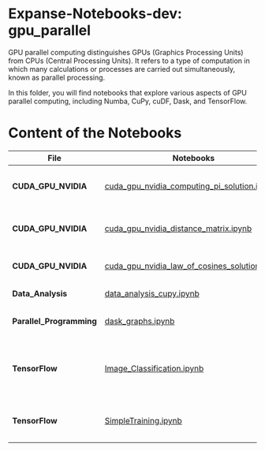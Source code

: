 # Expanse-Notebooks-dev: gpu_parallel

GPU parallel computing distinguishes GPUs (Graphics Processing Units) from CPUs (Central Processing Units). It refers to a type of computation in which many calculations or processes are carried out simultaneously, known as parallel processing.

In this folder, you will find notebooks that explore various aspects of GPU parallel computing, including Numba, CuPy, cuDF, Dask, and TensorFlow.

# Content of the Notebooks


| File                | Notebooks                                                                  | Description                                    |
|---------------------|---------------------------------------------------------------------------|------------------------------------------------|
| **CUDA_GPU_NVIDIA**    | [cuda_gpu_nvidia_computing_pi_solution.ipynb](CUDA_GPU_NVIDIA/cuda_gpu_nvidia_computing_pi_solution.ipynb)                           | Compute Pi using CUDA on NVIDIA GPUs          |
|    **CUDA_GPU_NVIDIA**     | [cuda_gpu_nvidia_distance_matrix.ipynb](CUDA_GPU_NVIDIA/cuda_gpu_nvidia_distance_matrix.ipynb)                                  | Calculate distance matrices with CUDA          |
|  **CUDA_GPU_NVIDIA**      | [cuda_gpu_nvidia_law_of_cosines_solution.ipynb](CUDA_GPU_NVIDIA/cuda_gpu_nvidia_law_of_cosines_solution.ipynb)                         | Solve the law of cosines using CUDA            |
| **Data_Analysis**      | [data_analysis_cupy.ipynb](Data_Analysis/data_analysis_cupy.ipynb)                                               | Data analysis using CuPy                       |
| **Parallel_Programming** | [dask_graphs.ipynb](Parallel_Programming/dask_graphs.ipynb)                                                     | Parallel programming with Dask                 |
| **TensorFlow**          | [Image_Classification.ipynb](TensorFlow/Image_Classification.ipynb)                                             | Build an image classification model using TensorFlow and Keras. |
|    **TensorFlow**                   | [SimpleTraining.ipynb](TensorFlow/SimpleTraining.ipynb)                                                   | Simple training example with TensorFlow        |
